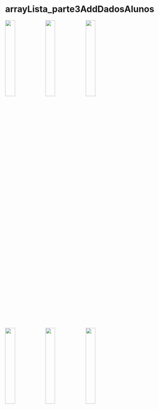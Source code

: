 # arrayLista_parte3AddDadosAlunos

<img src="https://user-images.githubusercontent.com/72177982/144420687-ee8a9e90-426d-49c0-8174-a0b3e800a88a.png" width="25%"> <img src="https://user-images.githubusercontent.com/72177982/144420697-fe94a5c4-0d15-4723-8b88-87a89079238d.png" width="25%"> <img src="https://user-images.githubusercontent.com/72177982/144420706-6e06aa85-31bf-4645-a40d-87c3f1db0233.png" width="25%"> 

<img src="https://user-images.githubusercontent.com/72177982/144420722-69278fb1-0667-430e-908a-d7ac060a217e.png" width="25%"> <img src="https://user-images.githubusercontent.com/72177982/144420732-4acbb410-d6d0-4c30-9912-810d738d0fbe.png" width="25%"> <img src="https://user-images.githubusercontent.com/72177982/144420742-df0ed955-1f71-4299-b74c-f674b546153a.png" width="25%">
